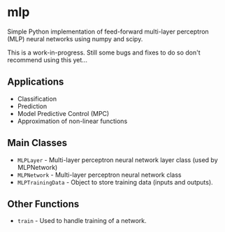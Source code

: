 # mlp
Simple Python implementation of feed-forward multi-layer perceptron (MLP) neural networks using numpy and scipy.

This is a work-in-progress.  Still some bugs and fixes to do so don't recommend using this yet...

## Applications

- Classification
- Prediction
- Model Predictive Control (MPC)
- Approximation of non-linear functions


## Main Classes

- `MLPLayer` - Multi-layer perceptron neural network layer class (used by MLPNetwork)
- `MLPNetwork` - Multi-layer perceptron neural network class
- `MLPTrainingData`	- Object to store training data (inputs and outputs).

## Other Functions

- `train` - Used to handle training of a network.
